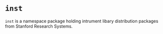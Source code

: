 # `inst`

`inst` is a namespace package holding intrument libary distribution packages from Stanford Research Systems. 

